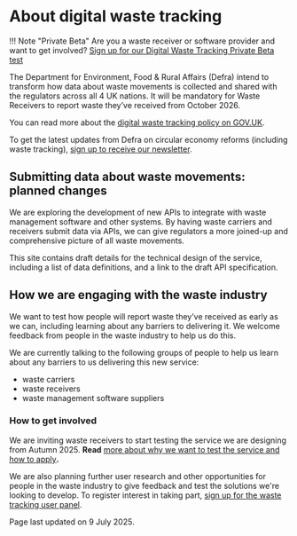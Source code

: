 # About digital waste tracking

!!! Note "Private Beta"
    Are you a waste receiver or software provider and want to get involved? [Sign up for our Digital Waste Tracking Private Beta test](private-beta-comms-sign-up.md)

The Department for Environment, Food & Rural Affairs (Defra) intend to transform how data about waste movements is collected and shared with the regulators across all 4 UK nations. It will be mandatory for Waste Receivers to report waste they’ve received from October 2026\.

You can read more about the [digital waste tracking policy on GOV.UK](https://www.gov.uk/government/publications/digital-waste-tracking-service/mandatory-digital-waste-tracking).

To get the latest updates from Defra on circular economy reforms (including waste tracking), [sign up to receive our newsletter](https://confirmsubscription.com/h/t/EBFF97EEADC3DECE).

## Submitting data about waste movements: planned changes

We are exploring the development of new APIs to integrate with waste management software and other systems. By having waste carriers and receivers submit data via APIs, we can give regulators a more joined-up and comprehensive picture of all waste movements.

This site contains draft details for the technical design of the service, including a list of data definitions, and a link to the draft API specification.

## How we are engaging with the waste industry

We want to test how people will report waste they’ve received as early as we can, including learning about any barriers to delivering it. We welcome feedback from people in the waste industry to help us do this.

We are currently talking to the following groups of people to help us learn about any barriers to us delivering this new service:

* waste carriers
* waste receivers
* waste management software suppliers

### How to get involved

We are inviting waste receivers to start testing the service we are designing from Autumn 2025\. **Read** [more about why we want to test the service and how to apply](private-beta-comms-sign-up.md)**.**

We are also planning further user research and other opportunities for people in the waste industry to give feedback and test the solutions we're looking to develop. To register interest in taking part, [sign up for the waste tracking user panel](https://defragroup.eu.qualtrics.com/jfe/form/SV_9QqfQNqEnI7ecDQ).

Page last updated on 9 July 2025\.